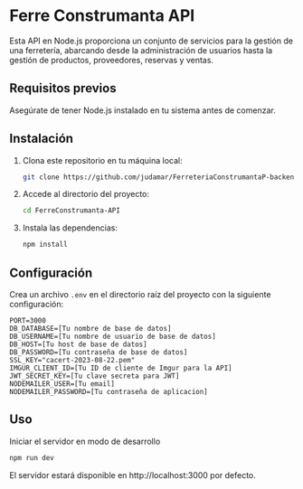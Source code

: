 # Ferre Construmanta API

Esta API en Node.js proporciona un conjunto de servicios para la gestión de una ferretería, abarcando desde la administración de usuarios hasta la gestión de productos, proveedores, reservas y ventas.

## Requisitos previos

Asegúrate de tener Node.js instalado en tu sistema antes de comenzar.

## Instalación

1. Clona este repositorio en tu máquina local:

   ```bash
   git clone https://github.com/judamar/FerreteriaConstrumantaP-backend.git
   ```

2. Accede al directorio del proyecto:

   ```bash
   cd FerreConstrumanta-API
   ```

3. Instala las dependencias:
   ```bash
   npm install
   ```

## Configuración

Crea un archivo `.env` en el directorio raíz del proyecto con la siguiente configuración:

```env
PORT=3000
DB_DATABASE=[Tu nombre de base de datos]
DB_USERNAME=[Tu nombre de usuario de base de datos]
DB_HOST=[Tu host de base de datos]
DB_PASSWORD=[Tu contraseña de base de datos]
SSL_KEY="cacert-2023-08-22.pem"
IMGUR_CLIENT_ID=[Tu ID de cliente de Imgur para la API]
JWT_SECRET_KEY=[Tu clave secreta para JWT]
NODEMAILER_USER=[Tu email]
NODEMAILER_PASSWORD=[Tu contraseña de aplicacion]
```
## Uso
Iniciar el servidor en modo de desarrollo
```bash
npm run dev
```

El servidor estará disponible en http://localhost:3000 por defecto. 